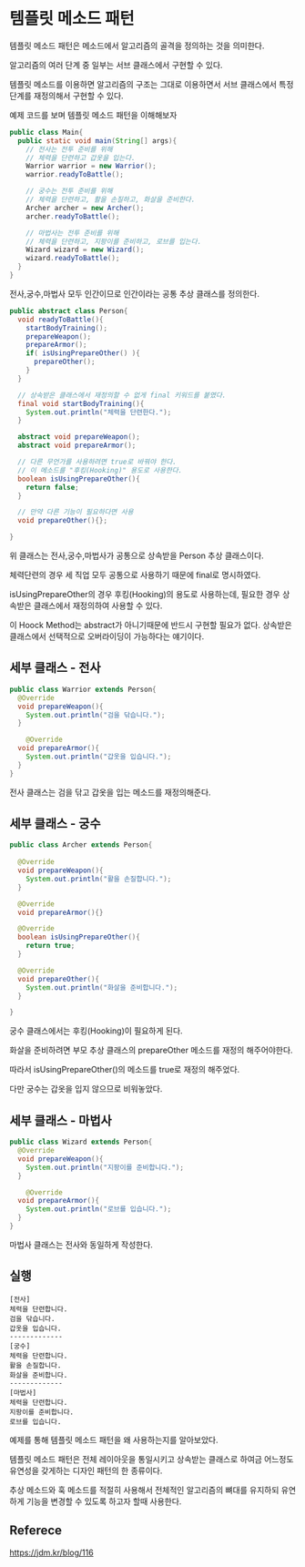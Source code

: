 # 템플릿 메소드 패턴

템플릿 메소드 패턴은 메소드에서 알고리즘의 골격을 정의하는 것을 의미한다.

알고리즘의 여러 단계 중 일부는 서브 클래스에서 구현할 수 있다.

템플릿 메소드를 이용하면 알고리즘의 구조는 그대로 이용하면서 서브 클래스에서 특정 단계를 재정의해서 구현할 수 있다.

예제 코드를 보며 템플릿 메소드 패턴을 이해해보자

```java
public class Main{
  public static void main(String[] args){
    // 전사는 전투 준비를 위해
    // 체력을 단련하고 갑옷을 입는다.
    Warrior warrior = new Warrior();
    warrior.readyToBattle();

    // 궁수는 전투 준비를 위해
    // 체력을 단련하고, 활을 손질하고, 화살을 준비한다.
    Archer archer = new Archer();
    archer.readyToBattle();

    // 마법사는 전투 준비를 위해
    // 체력을 단련하고, 지팡이를 준비하고, 로브를 입는다.
    Wizard wizard = new Wizard();
    wizard.readyToBattle();
  }
}
```

전사,궁수,마법사 모두 인간이므로 인간이라는 공통 추상 클래스를 정의한다.

```java
public abstract class Person{
  void readyToBattle(){
    startBodyTraining();
    prepareWeapon();
    prepareArmor();
    if( isUsingPrepareOther() ){
      prepareOther();
    }
  }

  // 상속받은 클래스에서 재정의할 수 없게 final 키워드를 붙였다.
  final void startBodyTraining(){
    System.out.println("체력을 단련한다.");
  }

  abstract void prepareWeapon();
  abstract void prepareArmor();

  // 다른 무언가를 사용하려면 true로 바꿔야 한다.
  // 이 메소드를 "후킹(Hooking)" 용도로 사용한다.
  boolean isUsingPrepareOther(){
    return false;
  }

  // 만약 다른 기능이 필요하다면 사용
  void prepareOther(){};

}
```

위 클래스는 전사,궁수,마법사가 공통으로 상속받을 Person 추상 클래스이다.

체력단련의 경우 세 직업 모두 공통으로 사용하기 때문에 final로 명시하였다.

isUsingPrepareOther의 경우 후킹(Hooking)의 용도로 사용하는데, 필요한 경우 상속받은 클래스에서 재정의하여 사용할 수 있다.

이 Hoock Method는 abstract가 아니기때문에 반드시 구현할 필요가 없다. 상속받은 클래스에서 선택적으로 오버라이딩이 가능하다는 얘기이다.

## 세부 클래스 - 전사

```java
public class Warrior extends Person{
  @Override
  void prepareWeapon(){
    System.out.println("검을 닦습니다.");
  }

    @Override
  void prepareArmor(){
    System.out.println("갑옷을 입습니다.");
  }
}
```

전사 클래스는 검을 닦고 갑옷을 입는 메소드를 재정의해준다.

## 세부 클래스 - 궁수

```java
public class Archer extends Person{
  
  @Override
  void prepareWeapon(){
    System.out.println("활을 손질합니다.");
  }

  @Override
  void prepareArmor(){}

  @Override
  boolean isUsingPrepareOther(){
    return true;
  }

  @Override
  void prepareOther(){
    System.out.println("화살을 준비합니다.");
  }

}
```

궁수 클래스에서는 후킹(Hooking)이 필요하게 된다.

화살을 준비하려면 부모 추상 클래스의 prepareOther 메소드를 재정의 해주어야한다.

따라서 isUsingPrepareOther()의 메소드를 true로 재정의 해주었다.

다만 궁수는 갑옷을 입지 않으므로 비워놓았다.

## 세부 클래스 - 마법사

```java
public class Wizard extends Person{
  @Override
  void prepareWeapon(){
    System.out.println("지팡이를 준비합니다.");
  }

    @Override
  void prepareArmor(){
    System.out.println("로브를 입습니다.");
  }
}
```

마법사 클래스는 전사와 동일하게 작성한다.

## 실행

```
[전사]
체력을 단련합니다.
검을 닦습니다.
갑옷을 입습니다.
-------------
[궁수]
체력을 단련합니다.
활을 손질합니다.
화살을 준비합니다.
-------------
[마법사]
체력을 단련합니다.
지팡이를 준비합니다.
로브를 입습니다.
```

예제를 통해 템플릿 메소드 패턴을 왜 사용하는지를 알아보았다.

템플릿 메소드 패턴은 전체 레이아웃을 통일시키고 상속받는 클래스로 하여금 어느정도 유연성을 갖게하는 디자인 패턴의 한 종류이다.

추상 메소드와 훅 메소드를 적절히 사용해서 전체적인 알고리즘의 뼈대를 유지하되 유연하게 기능을 변경할 수 있도록 하고자 할때 사용한다.


## Referece

https://jdm.kr/blog/116